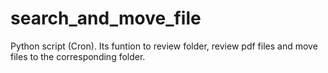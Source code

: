# search_and_move_file
Python script (Cron). Its funtion to review folder, review pdf files and move files to the corresponding folder.
